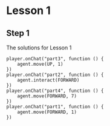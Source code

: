 # Lesson 1

## Step 1

The solutions for Lesson 1

```template
player.onChat("part3", function () {
    agent.move(UP, 1)
})
player.onChat("part2", function () {
    agent.interact(FORWARD)
})
player.onChat("part4", function () {
    agent.move(FORWARD, 7)
})
player.onChat("part1", function () {
    agent.move(FORWARD, 1)
})
```
